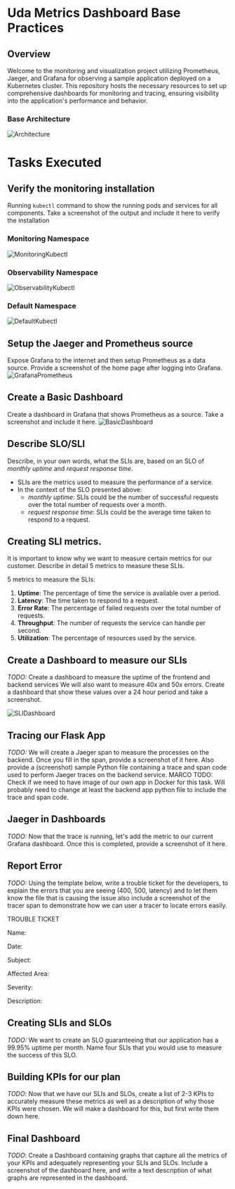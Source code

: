 # Uda Metrics Dashboard Base Practices

## Overview
Welcome to the monitoring and visualization project utilizing Prometheus, Jaeger, and Grafana for observing a sample application deployed on a Kubernetes cluster. This repository hosts the necessary resources to set up comprehensive dashboards for monitoring and tracing, ensuring visibility into the application's performance and behavior.

### Base Architecture
![Architecture](answer-img/base-architecture.png)


# Tasks Executed

## Verify the monitoring installation
Running `kubectl` command to show the running pods and services for all components. Take a screenshot of the output and include it here to verify the installation

### Monitoring Namespace
![MonitoringKubectl](answer-img/kubectl-monitoring.png)
### Observability Namespace
![ObservabilityKubectl](answer-img/kubectl-observability.png)
### Default Namespace
![DefaultKubectl](answer-img/kubectl-apps.png)


## Setup the Jaeger and Prometheus source
Expose Grafana to the internet and then setup Prometheus as a data source. Provide a screenshot of the home page after logging into Grafana.
![GrafanaPrometheus](answer-img/grafana-prometheus.png)


## Create a Basic Dashboard
Create a dashboard in Grafana that shows Prometheus as a source. Take a screenshot and include it here.
![BasicDashboard](answer-img/basic-dashboard.png)


## Describe SLO/SLI
Describe, in your own words, what the SLIs are, based on an SLO of *monthly uptime* and *request response time*.
- SLIs are the metrics used to measure the performance of a service.
- In the context of the SLO presented above:
  - *monthly uptime*: SLIs could be the number of successful requests over the total number of requests over a month.
  - *request response time*: SLIs could be the average time taken to respond to a request.

## Creating SLI metrics.
It is important to know why we want to measure certain metrics for our customer. Describe in detail 5 metrics to measure these SLIs. 

5 metrics to measure the SLIs:
1. **Uptime**: The percentage of time the service is available over a period.
2. **Latency**: The time taken to respond to a request.
3. **Error Rate**: The percentage of failed requests over the total number of requests.
4. **Throughput**: The number of requests the service can handle per second.
5. **Utilization**: The percentage of resources used by the service.

## Create a Dashboard to measure our SLIs
*TODO:* Create a dashboard to measure the uptime of the frontend and backend services We will also want to measure 40x and 50x errors. 
Create a dashboard that show these values over a 24 hour period and take a screenshot.

![SLIDashboard](answer-img/SLI-Dashboard.png)

## Tracing our Flask App
*TODO:*  We will create a Jaeger span to measure the processes on the backend. Once you fill in the span, provide a screenshot of it here. Also provide a (screenshot) sample Python file containing a trace and span code used to perform Jaeger traces on the backend service.
MARCO TODO: Check if we need to have image of our own app in Docker for this task. Will probably need to change at least the backend app python file to include the trace and span code.

## Jaeger in Dashboards
*TODO:* Now that the trace is running, let's add the metric to our current Grafana dashboard. Once this is completed, provide a screenshot of it here.


## Report Error
*TODO:* Using the template below, write a trouble ticket for the developers, to explain the errors that you are seeing (400, 500, latency) and to let them know the file that is causing the issue also include a screenshot of the tracer span to demonstrate how we can user a tracer to locate errors easily.

TROUBLE TICKET

Name:

Date:

Subject:

Affected Area:

Severity:

Description:


## Creating SLIs and SLOs
*TODO:* We want to create an SLO guaranteeing that our application has a 99.95% uptime per month. Name four SLIs that you would use to measure the success of this SLO.


## Building KPIs for our plan
*TODO*: Now that we have our SLIs and SLOs, create a list of 2-3 KPIs to accurately measure these metrics as well as a description of why those KPIs were chosen. We will make a dashboard for this, but first write them down here.


## Final Dashboard
*TODO*: Create a Dashboard containing graphs that capture all the metrics of your KPIs and adequately representing your SLIs and SLOs. Include a screenshot of the dashboard here, and write a text description of what graphs are represented in the dashboard.  

